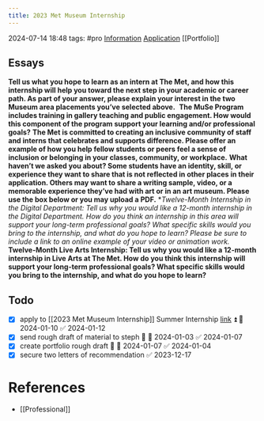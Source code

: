 ```yaml
---
title: 2023 Met Museum Internship
---
```

2024-07-14 18:48
tags: #pro
[Information](https://www.metmuseum.org/about-the-met/internships/undergraduate-and-graduate-students/summer#muse)
[Application](https://webportalapp.com/sp/summer_internship)
[[Portfolio]] 
## Essays
**Tell us what you hope to learn as an intern at The Met, and how this internship will help you toward the next step in your academic or career path. As part of your answer, please explain your interest in the two Museum area placements you’ve selected above.** 
**The MuSe Program includes training in gallery teaching and public engagement. How would this component of the program support your learning and/or professional goals?**
**The Met is committed to creating an inclusive community of staff and interns that celebrates and supports difference. Please offer an example of how you help fellow students or peers feel a sense of inclusion or belonging in your classes, community, or workplace.**
**What haven’t we asked you about? Some students have an identity, skill, or experience they want to share that is not reflected in other places in their application. Others may want to share a writing sample, video, or a memorable experience they’ve had with art or in an art museum. Please use the box below or you may upload a PDF.**
**Twelve-Month Internship in the Digital Department: Tell us why you would like a 12-month internship in the Digital Department. How do you think an internship in this area will support your long-term professional goals? What specific skills would you bring to the internship, and what do you hope to learn? Please be sure to include a link to an online example of your video or animation work.*
**Twelve-Month Live Arts Internship: Tell us why you would like a 12-month internship in Live Arts at The Met. How do you think this internship will support your long-term professional goals? What specific skills would you bring to the internship, and what do you hope to learn?**
## Todo
- [x] apply to [[2023 Met Museum Internship]] Summer Internship [link](https://www.metmuseum.org/about-the-met/internships/undergraduate-and-graduate-students/summer#muse) ⏫ 📅 2024-01-10 ✅ 2024-01-12
- [x] send rough draft of material to steph 🔺 📅 2024-01-03 ✅ 2024-01-07
- [x] create portfolio rough draft  🔺 📅 2024-01-07 ✅ 2024-01-04
- [x] secure two letters of recommendation  ✅ 2023-12-17
# References
* [[Professional]]